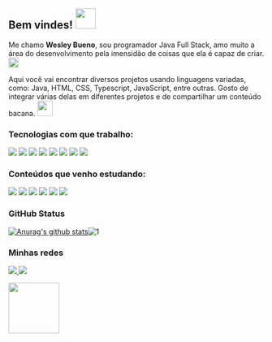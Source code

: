 ## **Bem vindes!** <img src="https://media.tenor.com/images/4f20af75f32887384aab7e49c37537ae/tenor.gif" widht=0px height=40px/>

Me chamo **Wesley Bueno**, sou programador Java Full Stack, amo muito a área do desenvolvimento pela imensidão de coisas que ela é capaz de criar. <img src="https://media.tenor.com/images/0cb6c225eedbee480720dcc2c67f1fbb/tenor.gif" height= 20px />


Aqui você vai encontrar diversos projetos usando linguagens variadas, como: Java, HTML, CSS, Typescript, JavaScript, entre outras. Gosto de integrar várias delas em diferentes projetos e de compartilhar um conteúdo bacana. <img src="https://media.tenor.com/images/572cf15a51209709f35e1b41ad1067c4/tenor.gif" height="30px">


### Tecnologias com que trabalho:
<div>
<img  src="https://img.shields.io/badge/Java-ED8B00?style=for-the-badge&logo=java&logoColor=white`"/>
<img src="https://img.shields.io/badge/Spring-6DB33F?style=for-the-badge&logo=spring&logoColor=white "/>
<img src="https://img.shields.io/badge/MySQL-00000F?style=for-the-badge&logo=mysql&logoColor=white "/>
<img src="https://img.shields.io/badge/HTML5-E34F26?style=for-the-badge&logo=html5&logoColor=white "/>
<img src=" https://img.shields.io/badge/CSS3-1572B6?style=for-the-badge&logo=css3&logoColor=white"/>
<img src="https://img.shields.io/badge/JavaScript-323330?style=for-the-badge&logo=javascript&logoColor=F7DF1E "/>
<img src="https://img.shields.io/badge/Angular-DD0031?style=for-the-badge&logo=angular&logoColor=white "/>
<img src="https://img.shields.io/badge/Bootstrap-563D7C?style=for-the-badge&logo=bootstrap&logoColor=white "/>

### **Conteúdos que venho estudando:** 
 <div>
<img src="https://img.shields.io/badge/TypeScript-007ACC?style=for-the-badge&logo=typescript&logoColor=white "/>
<img src="https://img.shields.io/badge/Sass-CC6699?style=for-the-badge&logo=sass&logoColor=white "/>
<img src="https://img.shields.io/badge/Python-14354C?style=for-the-badge&logo=python&logoColor=white"/>
<img src="https://img.shields.io/badge/React-20232A?style=for-the-badge&logo=react&logoColor=61DAFB "/>
<img src="https://img.shields.io/badge/Heroku-430098?style=for-the-badge&logo=heroku&logoColor=white "/>
<img src="https://img.shields.io/badge/Netlify-00C7B7?style=for-the-badge&logo=netlify&logoColor=white "/>




### **GitHub Status**
[![Anurag's github stats](https://github-readme-stats.vercel.app/api?username=WesleyBueno&theme=blue-green)](https://github.com/WesleyBueno?tab=repositories)![1](https://github-readme-stats.vercel.app/api/top-langs/?username=WesleyBueno&theme=blue-green)
### **Minhas redes**
[![](https://img.shields.io/badge/LinkedIn-0077B5?style=for-the-badge&logo=linkedin&logoColor=white&link=https://www.linkedin.com/in/wesley-bueno/)](https://www.linkedin.com/in/wesley-bueno/)[ ![](https://img.shields.io/badge/Medium-12100E?style=for-the-badge&logo=medium&logoColor=white)]()


<img src="https://media.tenor.com/images/1e2376f96cf144c7f101eec03c903ce2/tenor.gif" height=100px />
